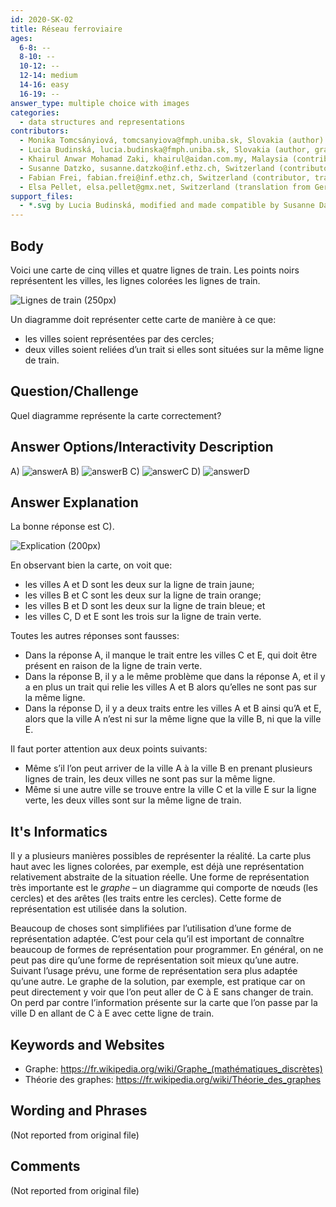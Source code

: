 ```yaml
---
id: 2020-SK-02
title: Réseau ferroviaire
ages:
  6-8: --
  8-10: --
  10-12: --
  12-14: medium
  14-16: easy
  16-19: --
answer_type: multiple choice with images
categories:
  - data structures and representations
contributors:
  - Monika Tomcsányiová, tomcsanyiova@fmph.uniba.sk, Slovakia (author)
  - Lucia Budinská, lucia.budinska@fmph.uniba.sk, Slovakia (author, graphics)
  - Khairul Anwar Mohamad Zaki, khairul@aidan.com.my, Malaysia (contributor)
  - Susanne Datzko, susanne.datzko@inf.ethz.ch, Switzerland (contributor, graphics)
  - Fabian Frei, fabian.frei@inf.ethz.ch, Switzerland (contributor, translation from English into German)
  - Elsa Pellet, elsa.pellet@gmx.net, Switzerland (translation from German into French)
support_files:
  - *.svg by Lucia Budinská, modified and made compatible by Susanne Datzko
---
```



## Body

Voici une carte de cinq villes et quatre lignes de train. Les points noirs représentent les villes, les lignes colorées les lignes de train.

![](graphics/2020-SK-02_taskbody-compatible.svg "Lignes de train (250px)")

Un diagramme doit représenter cette carte de manière à ce que:
 - les villes soient représentées par des cercles;
 - deux villes soient reliées d’un trait si elles sont situées sur la même ligne de train.


## Question/Challenge

Quel diagramme représente la carte correctement?


## Answer Options/Interactivity Description


 A)  ![answerA]
 B)  ![answerB] 
 C)  ![answerC] 
 D)  ![answerD] 

[answerA]: graphics/2020-SK-02_answerA-compatible.svg "Réponse A (200px)"
[answerB]: graphics/2020-SK-02_answerB-compatible.svg "Réponse B (200px)"
[answerC]: graphics/2020-SK-02_answerC-compatible.svg "Réponse C (200px)"
[answerD]: graphics/2020-SK-02_answerD-compatible.svg "Réponse D (200px)"


## Answer Explanation

La bonne réponse est C).

![](graphics/2020-SK-02_explanation-compatible.svg "Explication (200px)")

En observant bien la carte, on voit que:
 - les villes A et D sont les deux sur la ligne de train jaune;
 - les villes B et C sont les deux sur la ligne de train orange;
 - les villes B et D sont les deux sur la ligne de train bleue; et
 - les villes C, D et E sont les trois sur la ligne de train verte.

Toutes les autres réponses sont fausses:
 - Dans la réponse A, il manque le trait entre les villes C et E, qui doit être présent en raison de la ligne de train verte.
 - Dans la réponse B, il y a le même problème que dans la réponse A, et il y a en plus un trait qui relie les villes A et B alors qu’elles ne sont pas sur la même ligne.
 - Dans la réponse D, il y a deux traits entre les villes A et B ainsi qu’A et E, alors que la ville A n’est ni sur la même ligne que la ville B, ni que la ville E.

Il faut porter attention aux deux points suivants: 
 - Même s’il l’on peut arriver de la ville A à la ville B en prenant plusieurs lignes de train, les deux villes ne sont pas sur la même ligne.
 - Même si une autre ville se trouve entre la ville C et la ville E sur la ligne verte, les deux villes sont sur la même ligne de train.


## It's Informatics

Il y a plusieurs manières possibles de représenter la réalité. La carte plus haut avec les lignes colorées, par exemple, est déjà une représentation relativement abstraite de la situation réelle. Une forme de représentation très importante est le _graphe_ – un diagramme qui comporte de nœuds (les cercles) et des arêtes (les traits entre les cercles). Cette forme de représentation est utilisée dans la solution.

Beaucoup de choses sont simplifiées par l’utilisation d’une forme de représentation adaptée. C’est pour cela qu’il est important de connaître beaucoup de formes de représentation pour programmer. En général, on ne peut pas dire qu’une forme de représentation soit mieux qu’une autre. Suivant l’usage prévu, une forme de représentation sera plus adaptée qu’une autre. Le graphe de la solution, par exemple, est pratique car on peut directement y voir que l’on peut aller de C à E sans changer de train. On perd par contre l’information présente sur la carte que l’on passe par la ville D en allant de C à E avec cette ligne de train.


## Keywords and Websites

 - Graphe: https://fr.wikipedia.org/wiki/Graphe_(mathématiques_discrètes)
 - Théorie des graphes: https://fr.wikipedia.org/wiki/Théorie_des_graphes


## Wording and Phrases

(Not reported from original file)


## Comments

(Not reported from original file)
